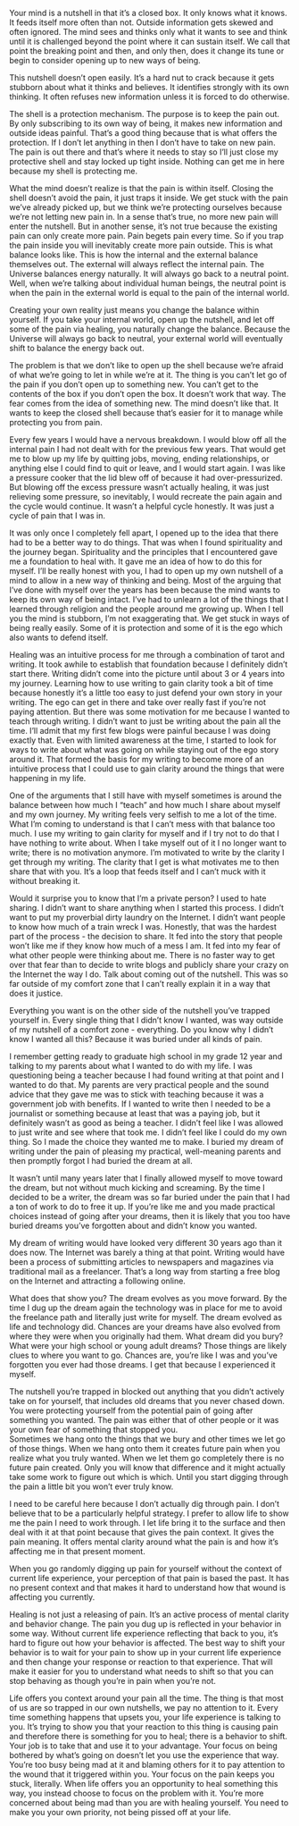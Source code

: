 Your mind is a nutshell in that it’s a closed box. It only knows what it knows. It feeds itself more often than not. Outside information gets skewed and often ignored. The mind sees and thinks only what it wants to see and think until it is challenged beyond the point where it can sustain itself. We call that point the breaking point and then, and only then, does it change its tune or begin to consider opening up to new ways of being.

This nutshell doesn’t open easily. It’s a hard nut to crack because it gets stubborn about what it thinks and believes. It identifies strongly with its own thinking. It often refuses new information unless it is forced to do otherwise.

The shell is a protection mechanism. The purpose is to keep the pain out. By only subscribing to its own way of being, it makes new information and outside ideas painful. That’s a good thing because that is what offers the protection. If I don’t let anything in then I don’t have to take on new pain. The pain is out there and that’s where it needs to stay so I’ll just close my protective shell and stay locked up tight inside. Nothing can get me in here because my shell is protecting me.

What the mind doesn’t realize is that the pain is within itself. Closing the shell doesn’t avoid the pain, it just traps it inside. We get stuck with the pain we’ve already picked up, but we think we’re protecting ourselves because we’re not letting new pain in. In a sense that’s true, no more new pain will enter the nutshell. But in another sense, it’s not true because the existing pain can only create more pain. Pain begets pain every time. So if you trap the pain inside you will inevitably create more pain outside. This is what balance looks like. This is how the internal and the external balance themselves out. The external will always reflect the internal pain. The Universe balances energy naturally. It will always go back to a neutral point. Well, when we’re talking about individual human beings, the neutral point is when the pain in the external world is equal to the pain of the internal world.

Creating your own reality just means you change the balance within yourself. If you take your internal world, open up the nutshell, and let off some of the pain via healing, you naturally change the balance. Because the Universe will always go back to neutral, your external world will eventually shift to balance the energy back out.

The problem is that we don’t like to open up the shell because we’re afraid of what we’re going to let in while we’re at it. The thing is you can’t let go of the pain if you don’t open up to something new. You can’t get to the contents of the box if you don’t open the box. It doesn’t work that way. The fear comes from the idea of something new. The mind doesn’t like that. It wants to keep the closed shell because that’s easier for it to manage while protecting you from pain.

Every few years I would have a nervous breakdown. I would blow off all the internal pain I had not dealt with for the previous few years. That would get me to blow up my life by quitting jobs, moving, ending relationships, or anything else I could find to quit or leave, and I would start again. I was like a pressure cooker that the lid blew off of because it had over-pressurized. But blowing off the excess pressure wasn’t actually healing, it was just relieving some pressure, so inevitably, I would recreate the pain again and the cycle would continue. It wasn’t a helpful cycle honestly. It was just a cycle of pain that I was in.

It was only once I completely fell apart, I opened up to the idea that there had to be a better way to do things. That was when I found spirituality and the journey began. Spirituality and the principles that I encountered gave me a foundation to heal with. It gave me an idea of how to do this for myself. I’ll be really honest with you, I had to open up my own nutshell of a mind to allow in a new way of thinking and being. Most of the arguing that I’ve done with myself over the years has been because the mind wants to keep its own way of being intact. I’ve had to unlearn a lot of the things that I learned through religion and the people around me growing up. When I tell you the mind is stubborn, I’m not exaggerating that. We get stuck in ways of being really easily. Some of it is protection and some of it is the ego which also wants to defend itself.

Healing was an intuitive process for me through a combination of tarot and writing. It took awhile to establish that foundation because I definitely didn’t start there. Writing didn’t come into the picture until about 3 or 4 years into my journey. Learning how to use writing to gain clarity took a bit of time because honestly it’s a little too easy to just defend your own story in your writing. The ego can get in there and take over really fast if you’re not paying attention. But there was some motivation for me because I wanted to teach through writing. I didn’t want to just be writing about the pain all the time. I’ll admit that my first few blogs were painful because I was doing exactly that. Even with limited awareness at the time, I started to look for ways to write about what was going on while staying out of the ego story around it. That formed the basis for my writing to become more of an intuitive process that I could use to gain clarity around the things that were happening in my life.

One of the arguments that I still have with myself sometimes is around the balance between how much I “teach” and how much I share about myself and my own journey. My writing feels very selfish to me a lot of the time. What I’m coming to understand is that I can’t mess with that balance too much. I use my writing to gain clarity for myself and if I try not to do that I have nothing to write about. When I take myself out of it I no longer want to write; there is no motivation anymore. I’m motivated to write by the clarity I get through my writing. The clarity that I get is what motivates me to then share that with you. It’s a loop that feeds itself and I can’t muck with it without breaking it.

Would it surprise you to know that I’m a private person? I used to hate sharing. I didn’t want to share anything when I started this process. I didn’t want to put my proverbial dirty laundry on the Internet. I didn’t want people to know how much of a train wreck I was. Honestly, that was the hardest part of the process - the decision to share. It fed into the story that people won’t like me if they know how much of a mess I am. It fed into my fear of what other people were thinking about me. There is no faster way to get over that fear than to decide to write blogs and publicly share your crazy on the Internet the way I do. Talk about coming out of the nutshell. This was so far outside of my comfort zone that I can’t really explain it in a way that does it justice.

Everything you want is on the other side of the nutshell you’ve trapped yourself in. Every single thing that I didn’t know I wanted, was way outside of my nutshell of a comfort zone - everything. Do you know why I didn’t know I wanted all this? Because it was buried under all kinds of pain.

I remember getting ready to graduate high school in my grade 12 year and talking to my parents about what I wanted to do with my life. I was questioning being a teacher because I had found writing at that point and I wanted to do that. My parents are very practical people and the sound advice that they gave me was to stick with teaching because it was a government job with benefits. If I wanted to write then I needed to be a journalist or something because at least that was a paying job, but it definitely wasn’t as good as being a teacher. I didn’t feel like I was allowed to just write and see where that took me. I didn’t feel like I could do my own thing. So I made the choice they wanted me to make. I buried my dream of writing under the pain of pleasing my practical, well-meaning parents and then promptly forgot I had buried the dream at all.

It wasn’t until many years later that I finally allowed myself to move toward the dream, but not without much kicking and screaming. By the time I decided to be a writer, the dream was so far buried under the pain that I had a ton of work to do to free it up. If you’re like me and you made practical choices instead of going after your dreams, then it is likely that you too have buried dreams you’ve forgotten about and didn’t know you wanted.

My dream of writing would have looked very different 30 years ago than it does now. The Internet was barely a thing at that point. Writing would have been a process of submitting articles to newspapers and magazines via traditional mail as a freelancer. That’s a long way from starting a free blog on the Internet and attracting a following online.

What does that show you? The dream evolves as you move forward. By the time I dug up the dream again the technology was in place for me to avoid the freelance path and literally just write for myself. The dream evolved as life and technology did. Chances are your dreams have also evolved from where they were when you originally had them. What dream did you bury? What were your high school or young adult dreams? Those things are likely clues to where you want to go. Chances are, you’re like I was and you’ve forgotten you ever had those dreams. I get that because I experienced it myself.

The nutshell you’re trapped in blocked out anything that you didn’t actively take on for yourself, that includes old dreams that you never chased down. You were protecting yourself from the potential pain of going after something you wanted. The pain was either that of other people or it was your own fear of something that stopped you.  
Sometimes we hang onto the things that we bury and other times we let go of those things. When we hang onto them it creates future pain when you realize what you truly wanted. When we let them go completely there is no future pain created. Only you will know that difference and it might actually take some work to figure out which is which. Until you start digging through the pain a little bit you won’t ever truly know.

I need to be careful here because I don’t actually dig through pain. I don’t believe that to be a particularly helpful strategy. I prefer to allow life to show me the pain I need to work through. I let life bring it to the surface and then deal with it at that point because that gives the pain context. It gives the pain meaning. It offers mental clarity around what the pain is and how it’s affecting me in that present moment.

When you go randomly digging up pain for yourself without the context of current life experience, your perception of that pain is based the past. It has no present context and that makes it hard to understand how that wound is affecting you currently.

Healing is not just a releasing of pain. It’s an active process of mental clarity and behavior change. The pain you dug up is reflected in your behavior in some way. Without current life experience reflecting that back to you, it’s hard to figure out how your behavior is affected. The best way to shift your behavior is to wait for your pain to show up in your current life experience and then change your response or reaction to that experience. That will make it easier for you to understand what needs to shift so that you can stop behaving as though you’re in pain when you’re not.

Life offers you context around your pain all the time. The thing is that most of us are so trapped in our own nutshells, we pay no attention to it. Every time something happens that upsets you, your life experience is talking to you. It’s trying to show you that your reaction to this thing is causing pain and therefore there is something for you to heal; there is a behavior to shift. Your job is to take that and use it to your advantage. Your focus on being bothered by what’s going on doesn’t let you use the experience that way. You’re too busy being mad at it and blaming others for it to pay attention to the wound that it triggered within you. Your focus on the pain keeps you stuck, literally. When life offers you an opportunity to heal something this way, you instead choose to focus on the problem with it. You’re more concerned about being mad than you are with healing yourself. You need to make you your own priority, not being pissed off at your life.